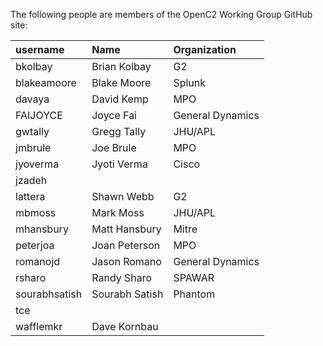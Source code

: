 The following people are members of the OpenC2 Working Group GitHub site:

username | Name         | Organization
:-----   | :-----       | :-----
bkolbay | Brian Kolbay | G2
blakeamoore | Blake Moore | Splunk
davaya | David Kemp | MPO
FAIJOYCE | Joyce Fai | General Dynamics
gwtally | Gregg Tally | JHU/APL
jmbrule | Joe Brule | MPO
jyoverma | Jyoti Verma | Cisco
jzadeh | |
lattera | Shawn Webb | G2
mbmoss | Mark Moss | JHU/APL
mhansbury | Matt Hansbury | Mitre
peterjoa | Joan Peterson | MPO
romanojd | Jason Romano | General Dynamics
rsharo | Randy Sharo | SPAWAR
sourabhsatish | Sourabh Satish | Phantom
tce | |
wafflemkr | Dave Kornbau | 
